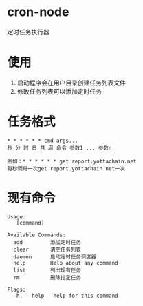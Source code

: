 # cron-node
定时任务执行器

# 使用
1. 启动程序会在用户目录创建任务列表文件
2. 修改任务列表可以添加定时任务

# 任务格式
```
* * * * * * cmd args...
秒 分 时 日 月 周 命令 参数1 ... 参数n

例如：* * * * * * get report.yottachain.net
每秒调用一次get report.yottachain.net一次
```

# 现有命令
```
Usage:
   [command]

Available Commands:
  add         添加定时任务
  clear       清空任务列表
  daemon      启动定时任务调度器
  help        Help about any command
  list        列出现有任务
  rm          删除指定任务

Flags:
  -h, --help   help for this command

```
